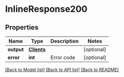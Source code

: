 # InlineResponse200

## Properties
Name | Type | Description | Notes
------------ | ------------- | ------------- | -------------
**output** | [**Clients**](Clients.md) |  | [optional] 
**error** | **int** | Error code | [optional] 

[[Back to Model list]](../README.md#documentation-for-models) [[Back to API list]](../README.md#documentation-for-api-endpoints) [[Back to README]](../README.md)

